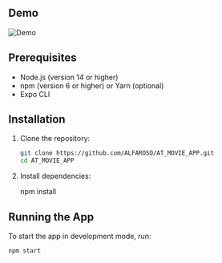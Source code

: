 ## Demo
![Demo](https://github.com/ALFAROSO/ADVANCE_TPCS_MOVIE_APP/blob/main/assets/Peek%202024-10-03%2001-40.gif)

## Prerequisites

- Node.js (version 14 or higher)
- npm (version 6 or higher) or Yarn (optional)
- Expo CLI

## Installation

1. Clone the repository:

   ```sh
   git clone https://github.com/ALFAROSO/AT_MOVIE_APP.git
   cd AT_MOVIE_APP

2. Install dependencies:

    npm install

## Running the App

To start the app in development mode, run:

    npm start

